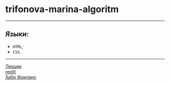 # trifonova-marina-algoritm
____
## ***Языки:***

- `HTML`;
- `CSS`.

____
[Лекции](https://drive.google.com/drive/folders/1xVBhdnlYtjHykHaQzYspqU1zybDLlhjy?usp=drive_link)
<br>
[replit](https://replit.com/@28062003m)
<br>
[Хабр Фриланс](https://freelance.habr.com/freelancers/Marina-Tri)